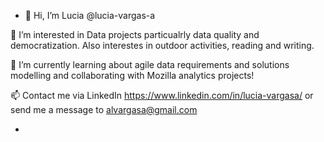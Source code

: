 - 👋 Hi, I’m Lucia   @lucia-vargas-a

👀 I’m interested in Data projects particualrly data quality and democratization. Also interestes in outdoor activities, reading and writing.

🌱 I’m currently learning about agile data requirements and solutions modelling and collaborating with Mozilla analytics projects!

📫 Contact me via LinkedIn https://www.linkedin.com/in/lucia-vargasa/ or send me a message to alvargasa@gmail.com

- 
<!---
lucia-vargas-a/lucia-vargas-a is a ✨ special ✨ repository because its `README.md` (this file) appears on your GitHub profile.
You can click the Preview link to take a look at your changes.
--->
